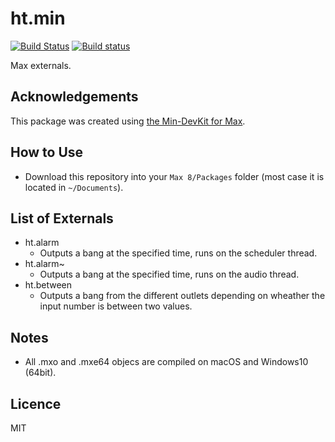 # ht.min
[![Build Status](https://travis-ci.org/hana/ht.min.svg?branch=master)](https://travis-ci.org/hana/ht.min)
[![Build status](https://ci.appveyor.com/api/projects/status/gbqajbiu4ut13kli/branch/master?svg=true)](https://ci.appveyor.com/project/hana/ht-min/branch/master)

Max externals.

## Acknowledgements
This package was created using [the Min-DevKit for Max](https://github.com/Cycling74/min-devkit).

## How to Use
- Download this repository into your `Max 8/Packages` folder (most case it is located in `~/Documents`).

## List of Externals
- ht.alarm
    - Outputs a bang at the specified time, runs on the scheduler thread.
- ht.alarm~
    - Outputs a bang at the specified time, runs on the audio thread.
- ht.between
    - Outputs a bang from the different outlets depending on wheather the input number is between two values.

## Notes
- All .mxo and .mxe64 objecs are compiled on macOS and Windows10 (64bit).

## Licence
MIT
